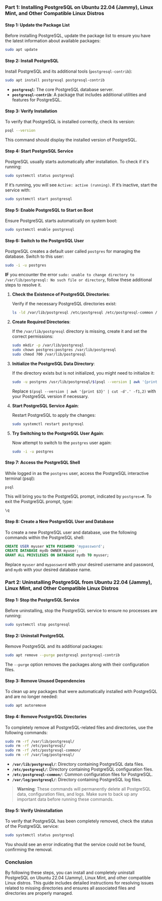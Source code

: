 ### Part 1: Installing PostgreSQL on Ubuntu 22.04 (Jammy), Linux Mint, and Other Compatible Linux Distros

#### Step 1: Update the Package List

Before installing PostgreSQL, update the package list to ensure you have the latest information about available packages:

```bash
sudo apt update
```

#### Step 2: Install PostgreSQL

Install PostgreSQL and its additional tools (`postgresql-contrib`):

```bash
sudo apt install postgresql postgresql-contrib
```

- **`postgresql`**: The core PostgreSQL database server.
- **`postgresql-contrib`**: A package that includes additional utilities and features for PostgreSQL.

#### Step 3: Verify Installation

To verify that PostgreSQL is installed correctly, check its version:

```bash
psql --version
```

This command should display the installed version of PostgreSQL.

#### Step 4: Start PostgreSQL Service

PostgreSQL usually starts automatically after installation. To check if it's running:

```bash
sudo systemctl status postgresql
```

If it’s running, you will see `Active: active (running)`. If it’s inactive, start the service with:

```bash
sudo systemctl start postgresql
```

#### Step 5: Enable PostgreSQL to Start on Boot

Ensure PostgreSQL starts automatically on system boot:

```bash
sudo systemctl enable postgresql
```

#### Step 6: Switch to the PostgreSQL User

PostgreSQL creates a default user called `postgres` for managing the database. Switch to this user:

```bash
sudo -i -u postgres
```

**IF** you encounter the error `sudo: unable to change directory to /var/lib/postgresql: No such file or directory`, follow these additional steps to resolve it.

1. **Check the Existence of PostgreSQL Directories**:

   Verify if the necessary PostgreSQL directories exist:

   ```bash
   ls -ld /var/lib/postgresql /etc/postgresql /etc/postgresql-common /var/log/postgresql
   ```

2. **Create Required Directories**:

   If the `/var/lib/postgresql` directory is missing, create it and set the correct permissions:

   ```bash
   sudo mkdir -p /var/lib/postgresql
   sudo chown postgres:postgres /var/lib/postgresql
   sudo chmod 700 /var/lib/postgresql
   ```

3. **Initialize the PostgreSQL Data Directory**:

   If the directory exists but is not initialized, you might need to initialize it:

   ```bash
   sudo -u postgres /usr/lib/postgresql/$(psql --version | awk '{print $3}' | cut -d'.' -f1,2)/bin/initdb -D /var/lib/postgresql/data
   ```

   Replace `$(psql --version | awk '{print $3}' | cut -d'.' -f1,2)` with your PostgreSQL version if necessary.

4. **Start PostgreSQL Service Again**:

   Restart PostgreSQL to apply the changes:

   ```bash
   sudo systemctl restart postgresql
   ```

5. **Try Switching to the PostgreSQL User Again**:

   Now attempt to switch to the `postgres` user again:

   ```bash
   sudo -i -u postgres
   ```

#### Step 7: Access the PostgreSQL Shell

While logged in as the `postgres` user, access the PostgreSQL interactive terminal (psql):

```bash
psql
```

This will bring you to the PostgreSQL prompt, indicated by `postgres=#`. To exit the PostgreSQL prompt, type:

```bash
\q
```

#### Step 8: Create a New PostgreSQL User and Database

To create a new PostgreSQL user and database, use the following commands within the PostgreSQL shell:

```sql
CREATE USER myuser WITH PASSWORD 'mypassword';
CREATE DATABASE mydb OWNER myuser;
GRANT ALL PRIVILEGES ON DATABASE mydb TO myuser;
```

Replace `myuser` and `mypassword` with your desired username and password, and `mydb` with your desired database name.

### Part 2: Uninstalling PostgreSQL from Ubuntu 22.04 (Jammy), Linux Mint, and Other Compatible Linux Distros

#### Step 1: Stop the PostgreSQL Service

Before uninstalling, stop the PostgreSQL service to ensure no processes are running:

```bash
sudo systemctl stop postgresql
```

#### Step 2: Uninstall PostgreSQL

Remove PostgreSQL and its additional packages:

```bash
sudo apt remove --purge postgresql postgresql-contrib
```

The `--purge` option removes the packages along with their configuration files.

#### Step 3: Remove Unused Dependencies

To clean up any packages that were automatically installed with PostgreSQL and are no longer needed:

```bash
sudo apt autoremove
```

#### Step 4: Remove PostgreSQL Directories

To completely remove all PostgreSQL-related files and directories, use the following commands:

```bash
sudo rm -rf /var/lib/postgresql/
sudo rm -rf /etc/postgresql/
sudo rm -rf /etc/postgresql-common/
sudo rm -rf /var/log/postgresql/
```

- **`/var/lib/postgresql/`**: Directory containing PostgreSQL data files.
- **`/etc/postgresql/`**: Directory containing PostgreSQL configuration files.
- **`/etc/postgresql-common/`**: Common configuration files for PostgreSQL.
- **`/var/log/postgresql/`**: Directory containing PostgreSQL log files.

> **Warning**: These commands will permanently delete all PostgreSQL data, configuration files, and logs. Make sure to back up any important data before running these commands.

#### Step 5: Verify Uninstallation

To verify that PostgreSQL has been completely removed, check the status of the PostgreSQL service:

```bash
sudo systemctl status postgresql
```

You should see an error indicating that the service could not be found, confirming the removal.

### Conclusion

By following these steps, you can install and completely uninstall PostgreSQL on Ubuntu 22.04 (Jammy), Linux Mint, and other compatible Linux distros. This guide includes detailed instructions for resolving issues related to missing directories and ensures all associated files and directories are properly managed.

